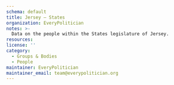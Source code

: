 ```yaml
---
schema: default
title: Jersey — States
organization: EveryPolitician
notes: >-
  Data on the people within the States legislature of Jersey.
resources:
license: ''
category:
  - Groups & Bodies
  - People
maintainer: EveryPolitician
maintainer_email: team@everypolitician.org
---
```

